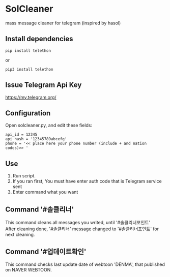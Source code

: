 # SolCleaner
mass message cleaner for telegram (inspired by hasol)


## Install dependencies
```
pip install telethon
```
or
```
pip3 install telethon
```


## Issue Telegram Api Key
https://my.telegram.org/


## Configuration
Open solcleaner.py, and edit these fields:
```
api_id = 12345
api_hash = '12345789abcefg'
phone = '<< place here your phone number (include + and nation codes)>> '
```

## Use
1. Run script.
2. If you ran first, You must have enter auth code that is Telegram service sent
3. Enter command what you want

## Command '#솔클리너'
This command cleans all messages you writed, until '#솔클리너포인트'  
After cleaning done, '#솔클리너' message changed to '#솔클리너포인트' for next cleaning.

## Command '#업데이트확인'
This command checks last update date of webtoon 'DENMA', that published on NAVER WEBTOON.
